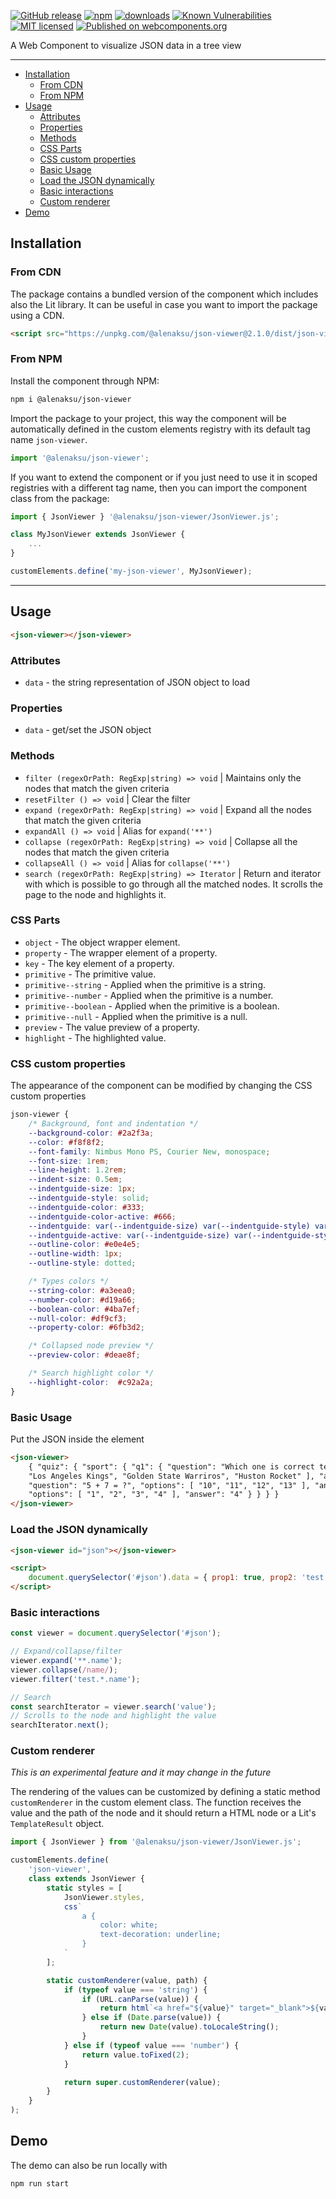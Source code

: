 [![GitHub release](https://img.shields.io/github/v/release/alenaksu/json-viewer.svg)](https://github.com/alenaksu/json-viewer/releases)
[![npm](https://badgen.net/npm/v/@alenaksu/json-viewer)](https://www.npmjs.com/package/@alenaksu/json-viewer)
[![downloads](https://badgen.net/npm/dt/@alenaksu/json-viewer)](https://www.npmjs.com/package/@alenaksu/json-viewer)
[![Known Vulnerabilities](https://snyk.io/test/npm/@alenaksu/json-viewer/badge.svg)](https://snyk.io/test/npm/@alenaksu/json-viewer)
[![MIT licensed](https://img.shields.io/badge/license-MIT-blue.svg)](https://raw.githubusercontent.com/alenaksu/json-viewer/master/LICENSE)
[![Published on webcomponents.org](https://img.shields.io/badge/webcomponents.org-published-blue.svg)](https://www.webcomponents.org/element/@alenaksu/json-viewer)

A Web Component to visualize JSON data in a tree view

---

-   [Installation](#installation)
    -   [From CDN](#from-cdn)
    -   [From NPM](#from-npm)
-   [Usage](#usage)
    -   [Attributes](#attributes)
    -   [Properties](#properties)
    -   [Methods](#methods)
    -   [CSS Parts](#css-parts)
    -   [CSS custom properties](#css-custom-properties)
    -   [Basic Usage](#basic-usage)
    -   [Load the JSON dynamically](#load-the-json-dynamically)
    -   [Basic interactions](#basic-interactions)
    -   [Custom renderer](#custom-renderer)
-   [Demo](#demo)

## Installation

### From CDN

The package contains a bundled version of the component which includes also the Lit library. It can be useful in case you want to import the package using a CDN.

```html
<script src="https://unpkg.com/@alenaksu/json-viewer@2.1.0/dist/json-viewer.bundle.js"></script>
```

### From NPM

Install the component through NPM:

```sh
npm i @alenaksu/json-viewer
```


Import the package to your project, this way the component will be automatically defined in the custom elements registry with its default tag name `json-viewer`.

```js
import '@alenaksu/json-viewer';
```

If you want to extend the component or if you just need to use it in scoped registries with a different tag name, then you can import the component class from the package:

```js
import { JsonViewer } '@alenaksu/json-viewer/JsonViewer.js';

class MyJsonViewer extends JsonViewer {
    ...
}

customElements.define('my-json-viewer', MyJsonViewer);
```

---

## Usage

```html
<json-viewer></json-viewer>
```

### Attributes

-   `data` - the string representation of JSON object to load

### Properties

-   `data` - get/set the JSON object

### Methods

-   `filter (regexOrPath: RegExp|string) => void` | Maintains only the nodes that match the given criteria
-   `resetFilter () => void` | Clear the filter
-   `expand (regexOrPath: RegExp|string) => void` | Expand all the nodes that match the given criteria
-   `expandAll () => void` | Alias for `expand('**')`
-   `collapse (regexOrPath: RegExp|string) => void` | Collapse all the nodes that match the given criteria
-   `collapseAll () => void` | Alias for `collapse('**')`
-   `search (regexOrPath: RegExp|string) => Iterator` | Return and iterator with which is possible to go through all the matched nodes. It scrolls the page to the node and highlights it.

### CSS Parts

-   `object` - The object wrapper element.
-   `property` - The wrapper element of a property.
-   `key` - The key element of a property.
-   `primitive` - The primitive value.
-   `primitive--string` - Applied when the primitive is a string.
-   `primitive--number` - Applied when the primitive is a number.
-   `primitive--boolean` - Applied when the primitive is a boolean.
-   `primitive--null` - Applied when the primitive is a null.
-   `preview` - The value preview of a property.
-   `highlight` - The highlighted value.

### CSS custom properties

The appearance of the component can be modified by changing the CSS custom properties

```css
json-viewer {
    /* Background, font and indentation */
    --background-color: #2a2f3a;
    --color: #f8f8f2;
    --font-family: Nimbus Mono PS, Courier New, monospace;
    --font-size: 1rem;
    --line-height: 1.2rem;
    --indent-size: 0.5em;
    --indentguide-size: 1px;
    --indentguide-style: solid;
    --indentguide-color: #333;
    --indentguide-color-active: #666;
    --indentguide: var(--indentguide-size) var(--indentguide-style) var(--indentguide-color);
    --indentguide-active: var(--indentguide-size) var(--indentguide-style) var(--indentguide-color-active);
    --outline-color: #e0e4e5;
    --outline-width: 1px;
    --outline-style: dotted;

    /* Types colors */
    --string-color: #a3eea0;
    --number-color: #d19a66;
    --boolean-color: #4ba7ef;
    --null-color: #df9cf3;
    --property-color: #6fb3d2;

    /* Collapsed node preview */
    --preview-color: #deae8f;

    /* Search highlight color */
    --highlight-color:  #c92a2a;
}
```

### Basic Usage

Put the JSON inside the element

```html
<json-viewer>
    { "quiz": { "sport": { "q1": { "question": "Which one is correct team name in NBA?", "options": [ "New York Bulls",
    "Los Angeles Kings", "Golden State Warriros", "Huston Rocket" ], "answer": "Huston Rocket" } }, "maths": { "q1": {
    "question": "5 + 7 = ?", "options": [ "10", "11", "12", "13" ], "answer": "12" }, "q2": { "question": "12 - 8 = ?",
    "options": [ "1", "2", "3", "4" ], "answer": "4" } } } }
</json-viewer>
```

### Load the JSON dynamically

```html
<json-viewer id="json"></json-viewer>

<script>
    document.querySelector('#json').data = { prop1: true, prop2: 'test' };
</script>
```

### Basic interactions

```js
const viewer = document.querySelector('#json');

// Expand/collapse/filter
viewer.expand('**.name');
viewer.collapse(/name/);
viewer.filter('test.*.name');

// Search
const searchIterator = viewer.search('value');
// Scrolls to the node and highlight the value
searchIterator.next();
```

### Custom renderer
_This is an experimental feature and it may change in the future_

The rendering of the values can be customized by defining a static method `customRenderer` in the custom element class.
The function receives the value and the path of the node and it should return a HTML node or a Lit's `TemplateResult` object.

```js
import { JsonViewer } from '@alenaksu/json-viewer/JsonViewer.js';

customElements.define(
    'json-viewer',
    class extends JsonViewer {
        static styles = [
            JsonViewer.styles,
            css`
                a {
                    color: white;
                    text-decoration: underline;
                }
            `
        ];

        static customRenderer(value, path) {
            if (typeof value === 'string') {
                if (URL.canParse(value)) {
                    return html`<a href="${value}" target="_blank">${value}</a>`;
                } else if (Date.parse(value)) {
                    return new Date(value).toLocaleString();
                }
            } else if (typeof value === 'number') {
                return value.toFixed(2);
            }

            return super.customRenderer(value);
        }
    }
);

```

## Demo

The demo can also be run locally with

```sh
npm run start
```
